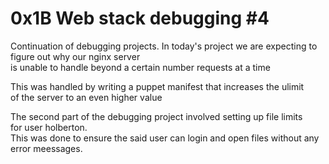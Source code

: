# 0x1B Web stack debugging #4
Continuation of debugging projects.
In today's project we are expecting to figure out why our nginx server  
is unable to handle beyond a certain number requests at a time  

This was handled by writing a puppet manifest that increases the ulimit  
of the server to an even higher value  

The second part of the debugging project involved setting up file limits   
for user holberton.  
This was done to ensure the said user can login and open files without any error meessages.
